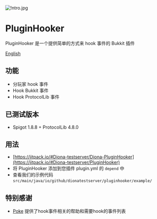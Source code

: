 ![!ntro.jpg](https://s2.loli.net/2022/05/21/2Ds3fyzdZVGvFrK.jpg)

# PluginHooker

PluginHooker 是一个提供简单的方式来 hook 事件的 Bukkit 插件

[English](README.md)

## 功能

* 分玩家 hook 事件
* Hook Bukkit 事件
* Hook ProtocolLib 事件

## 已测试版本

* Spigot 1.8.8 + ProtocolLib 4.8.0

## 用法

* [https://jitpack.io/#Diona-testserver/Diona-PluginHooker](https://jitpack.io/#Diona-testserver/PluginHooker)
* 将 PluginHooker 添加到您插件 plugin.yml 的 `depend` 中
* 查看我们的示例代码 `src/main/java/io/github/dionatestserver/pluginhooker/example/`

## 特别感谢

* [Poke](https://github.com/Pokemonplatin) 提供了hook事件相关的帮助和需要hook的事件列表